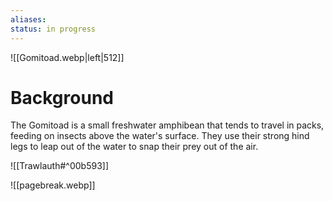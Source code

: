 ```yaml
---
aliases: 
status: in progress
---
```


![[Gomitoad.webp|left|512]]

# Background
The Gomitoad is a small freshwater amphibean that tends to travel in packs, feeding on insects above the water's surface. They use their strong hind legs to leap out of the water to snap their prey out of the air.

![[Trawlauth#^00b593]]

![[pagebreak.webp]]